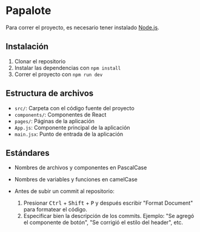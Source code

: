 # Papalote

Para correr el proyecto, es necesario tener instalado [Node.js](https://nodejs.org/en/).

## Instalación

1. Clonar el repositorio
2. Instalar las dependencias con `npm install`
3. Correr el proyecto con `npm run dev`

## Estructura de archivos

- `src/`: Carpeta con el código fuente del proyecto
- `components/`: Componentes de React
- `pages/`: Páginas de la aplicación
- `App.js`: Componente principal de la aplicación
- `main.jsx`: Punto de entrada de la aplicación

## Estándares

- Nombres de archivos y componentes en PascalCase
- Nombres de variables y funciones en camelCase

- Antes de subir un commit al repositorio:
    1. Presionar <kbd>Ctrl</kbd> + <kbd>Shift</kbd> + <kbd>P</kbd> y después escribir "Format Document" para formatear el código.
    2. Especificar bien la descripción de los commits. Ejemplo: "Se agregó el componente de botón", "Se corrigió el estilo del header", etc.